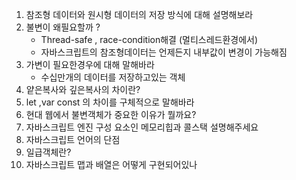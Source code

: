 1. 참조형 데이터와 원시형 데이터의 저장 방식에 대해 설명해보라
2. 불변이 왜필요할까 ?
   - Thread-safe , race-condition해결 (멀티스레드환경에서)
   - 자바스크립트의 참조형데이터는 언제든지 내부값이 변경이 가능해짐
3. 가변이 필요한경우에 대해 말해바라
   - 수십만개의 데이터를 저장하고있는 객체
4. 얕은복사와 깊은복사의 차이란?
5. let ,var const 의 차이를 구체적으로 말해바라
6. 현대 웹에서 불변객체가 중요한 이유가 뭘까요?
7. 자바스크립트 엔진 구성 요소인 메모리힙과 콜스택 설명해주세요
8. 자바스크립트 언어의 단점
9. 일급객체란?
10. 자바스크립트 맵과 배열은 어떻게 구현되어있나
